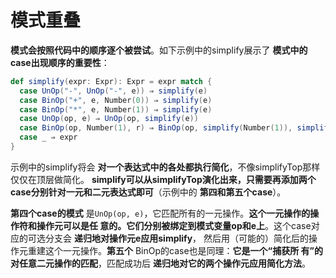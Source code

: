 模式重叠
===================================================================================
**模式会按照代码中的顺序逐个被尝试**。如下示例中的simplify展示了 **模式中的case出现顺序的重要性**：
```scala
def simplify(expr: Expr): Expr = expr match {
  case UnOp("-", UnOp("-", e)) ⇒ simplify(e)
  case BinOp("+", e, Number(0)) ⇒ simplify(e)
  case BinOp("*", e, Number(1)) ⇒ simplify(e)
  case UnOp(op, e) ⇒ UnOp(op, simplify(e))
  case BinOp(op, Number(1), r) ⇒ BinOp(op, simplify(Number(1)), simplify(r))
  case _ ⇒ expr
}
```
示例中的simplify将会 **对一个表达式中的各处都执行简化**，不像simplifyTop那样仅仅在顶层做简化。
**simplify可以从simplifyTop演化出来，只需要再添加两个case分别针对一元和二元表达式即可**（示例中的 
**第四和第五个case**）。

**第四个case的模式** 是`UnOp(op, e)`，它匹配所有的一元操作。**这个一元操作的操作符和操作元可以是任
意的。它们分别被绑定到模式变量op和e上**。这个case对应的可选分支会 **递归地对操作元e应用simplify**，
然后用（可能的）简化后的操作元重建这个一元操作。**第五个** BinOp的case也是同理：**它是一个“捕获所
有”的对任意二元操作的匹配**，匹配成功后 **递归地对它的两个操作元应用简化方法**。

